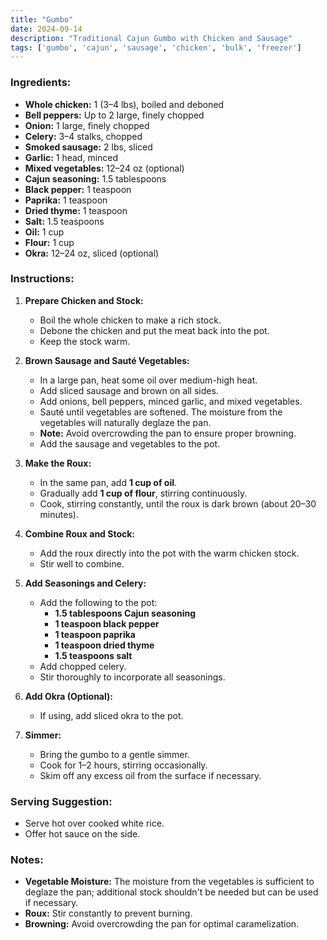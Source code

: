 ```yaml
---
title: "Gumbo"
date: 2024-09-14
description: "Traditional Cajun Gumbo with Chicken and Sausage"
tags: ['gumbo', 'cajun', 'sausage', 'chicken', 'bulk', 'freezer']
---
```


### **Ingredients:**
- **Whole chicken:** 1 (3–4 lbs), boiled and deboned
- **Bell peppers:** Up to 2 large, finely chopped
- **Onion:** 1 large, finely chopped
- **Celery:** 3–4 stalks, chopped
- **Smoked sausage:** 2 lbs, sliced
- **Garlic:** 1 head, minced
- **Mixed vegetables:** 12–24 oz (optional)
- **Cajun seasoning:** 1.5 tablespoons
- **Black pepper:** 1 teaspoon
- **Paprika:** 1 teaspoon
- **Dried thyme:** 1 teaspoon
- **Salt:** 1.5 teaspoons
- **Oil:** 1 cup
- **Flour:** 1 cup
- **Okra:** 12–24 oz, sliced (optional)

### **Instructions:**

1. **Prepare Chicken and Stock:**
   - Boil the whole chicken to make a rich stock.
   - Debone the chicken and put the meat back into the pot.
   - Keep the stock warm.

2. **Brown Sausage and Sauté Vegetables:**
   - In a large pan, heat some oil over medium-high heat.
   - Add sliced sausage and brown on all sides.
   - Add onions, bell peppers, minced garlic, and mixed vegetables.
   - Sauté until vegetables are softened. The moisture from the vegetables will naturally deglaze the pan.
   - **Note:** Avoid overcrowding the pan to ensure proper browning.
   - Add the sausage and vegetables to the pot.

3. **Make the Roux:**
   - In the same pan, add **1 cup of oil**.
   - Gradually add **1 cup of flour**, stirring continuously.
   - Cook, stirring constantly, until the roux is dark brown (about 20–30 minutes).

4. **Combine Roux and Stock:**
   - Add the roux directly into the pot with the warm chicken stock.
   - Stir well to combine.

5. **Add Seasonings and Celery:**
   - Add the following to the pot:
     - **1.5 tablespoons Cajun seasoning**
     - **1 teaspoon black pepper**
     - **1 teaspoon paprika**
     - **1 teaspoon dried thyme**
     - **1.5 teaspoons salt**
   - Add chopped celery.
   - Stir thoroughly to incorporate all seasonings.

6. **Add Okra (Optional):**
   - If using, add sliced okra to the pot.

7. **Simmer:**
   - Bring the gumbo to a gentle simmer.
   - Cook for 1–2 hours, stirring occasionally.
   - Skim off any excess oil from the surface if necessary.

### **Serving Suggestion:**
- Serve hot over cooked white rice.
- Offer hot sauce on the side.

### **Notes:**
- **Vegetable Moisture:** The moisture from the vegetables is sufficient to deglaze the pan; additional stock shouldn't be needed but can be used if necessary.
- **Roux:** Stir constantly to prevent burning.
- **Browning:** Avoid overcrowding the pan for optimal caramelization.
